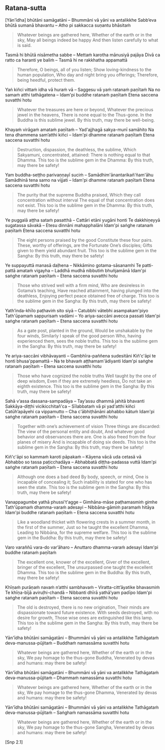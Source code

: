 ## Ratana-sutta<a id="ratana-sutta"></a>

[Yān'īdha] bhūtāni samāgatāni – Bhummāni vā yāni va antalikkhe
Sabb’eva bhūtā sumanā bhavantu – Atho pi sakkacca suṇantu bhāsitaṁ


<div class="english">

> Whatever beings are gathered here,
> Whether of the earth or in the sky,
> May all beings indeed be happy
> And then listen carefully to what is said.

</div>


Tasmā hi bhūtā nisāmetha sabbe – Mettaṁ karotha mānusiyā pajāya
Divā ca ratto ca haranti ye baliṁ – Tasmā hi ne rakkhatha appamattā


<div class="english">

> Therefore, O beings, all of you listen;
> Show loving-kindness to the human population,
> Who day and night bring you offerings;
> Therefore, being heedful, protect them.

</div>


Yaṅ kiñci vittaṁ idha vā huraṁ vā – Saggesu vā yaṁ ratanaṁ paṇītaṁ
Na no samaṁ atthi tathāgatena – Idam'pi buddhe ratanaṁ paṇītaṁ
Etena saccena suvatthi hotu


<div class="english">

> Whatever the treasures are here or beyond,
> Whatever the precious jewel in the heavens,
> There is none equal to the Thus-gone.
> In the Buddha is this sublime jewel.
> By this truth, may there be well-being.

</div>


Khayaṁ virāgaṁ amataṁ paṇītaṁ – Yad'ajjhagā sakya-munī samāhito
Na tena dhammena sam’atthi kiñci – Idam'pi dhamme ratanaṁ paṇītaṁ
Etena saccena suvatthi hotu


<div class="english">

> Destruction, dispassion, the deathless, the sublime,
> Which Sakyamuni, concentrated, attained:
> There is nothing equal to that Dhamma.
> This too is the sublime gem in the Dhamma:
> By this truth, may there be safety!

</div>


Yam buddha-seṭṭho parivaṇṇayī suciṁ – Samādhim'ānantarikañ'ñam'āhu
Samādhinā tena samo na vijjati – Idam'pi dhamme ratanaṁ paṇītaṁ
Etena saccena suvatthi hotu


<div class="english">

> The purity that the supreme Buddha praised,
> Which they call concentration without interval
> The equal of that concentration does not exist.
> This too is the sublime gem in the Dhamma:
> By this truth, may there be safety!

</div>


Ye puggalā aṭṭha sataṁ pasatthā – Cattāri etāni yugāni honti
Te dakkhiṇeyyā sugatassa sāvakā – Etesu dinnāni mahapphalāni
Idam'pi saṅghe ratanaṁ paṇītaṁ
Etena saccena suvatthi hotu


<div class="english">

> The eight persons praised by the good
> Constitute these four pairs.
> These, worthy of offerings, are the Fortunate One’s disciples;
> Gifts given to them yield abundant fruit.
> This too is the sublime gem in the Sangha:
> By this truth, may there be safety!

</div>


Ye suppayuttā manasā daḷhena – Nikkāmino gotama-sāsanamhi
Te patti-pattā amataṁ vigayha – Laddhā mudhā nibbutiṁ bhuñjamānā
Idam'pi saṅghe ratanaṁ paṇītaṁ – Etena saccena suvatthi hotu


<div class="english">

> Those who strived well with a firm mind,
> Who are desireless in Gotama’s teaching,
> Have reached attainment, having plunged into the deathless,
> Enjoying perfect peace obtained free of charge.
> This too is the sublime gem in the Sangha:
> By this truth, may there be safety!

</div>


Yath’inda-khīlo paṭhaviṁ sito siyā – Catubbhi vātebhi asampakam'piyo
Tath'ūpamaṁ sappurisaṁ vadāmi – Yo ariya-saccāni avecca passati
Idam'pi saṅghe ratanaṁ paṇītaṁ – Etena saccena suvatthi hotu


<div class="english">

> As a gate post, planted in the ground,
> Would be unshakable by the four winds,
> Similarly I speak of the good person
> Who, having experienced them, sees the noble truths.
> This too is the sublime gem in the Sangha:
> By this truth, may there be safety!

</div>


Ye ariya-saccāni vibhāvayanti – Gambhīra-paññena sudesitāni
Kiñ'c'āpi te honti bhusa'ppamattā – Na te bhavaṁ aṭṭhamam'ādiyanti
Idam'pi saṅghe ratanaṁ paṇītaṁ – Etena saccena suvatthi hotu


<div class="english">

> Those who have cognized the noble truths
> Well taught by the one of deep wisdom,
> Even if they are extremely heedless,
> Do not take an eighth existence.
> This too is the sublime gem in the Sangha:
> By this truth, may there be safety!

</div>


Sahā v’assa dassana-sampadāya – Tay’assu dhammā jahitā bhavanti
Sakkāya-diṭṭhi vicikicchitañ'ca – Sīlabbataṁ vā pi yad'atthi kiñci
Catūh’apāyehi ca vippamutto – Cha c'ābhiṭhānāni abhabbo kātuṁ
Idam'pi saṅghe ratanaṁ paṇītaṁ – Etena saccena suvatthi hotu


<div class="english">

> Together with one’s achievement of vision
> Three things are discarded:
> The view of the personal entity and doubt,
> And whatever good behavior and observances there are.
> One is also freed from the four planes of misery
> And is incapable of doing six deeds.
> This too is the sublime gem in the Sangha:
> By this truth, may there be safety!

</div>


Kiñ'c'āpi so kammaṁ karoti pāpakaṁ – Kāyena vācā uda cetasā vā
Abhabbo so tassa paṭicchadāya – Abhabbatā diṭṭha-padassa vuttā
Idam'pi saṅghe ratanaṁ paṇītaṁ – Etena saccena suvatthi hotu


<div class="english">

> Although one does a bad deed
> By body, speech, or mind,
> One is incapable of concealing it;
> Such inability is stated for one who has seen the state.
> This too is the sublime gem in the Sangha:
> By this truth, may there be safety!

</div>


Vanappagumbe yathā phussi't'agge – Gimhāna-māse paṭhamasmiṁ gimhe
Tath'ūpamaṁ dhamma-varaṁ adesayi – Nibbāna-gāmiṁ paramaṁ hitāya
Idam'pi buddhe ratanaṁ paṇītaṁ – Etena saccena suvatthi hotu


<div class="english">

> Like a woodland thicket with flowering crests
> In a summer month, in the first of the summer,
> Just so he taught the excellent Dhamma,
> Leading to Nibbāna, for the supreme welfare.
> This too is the sublime gem in the Buddha:
> By this truth, may there be safety!

</div>


Varo varaññū vara-do var’āharo – Anuttaro dhamma-varaṁ adesayi
Idam'pi buddhe ratanaṁ paṇītaṁ


<div class="english">

> The excellent one, knower of the excellent,
> Giver of the excellent, bringer of the excellent,
> The unsurpassed one taught the excellent Dhamma.
> This too is the sublime gem in the Buddha:
> By this truth, may there be safety!

</div>


Khīṇaṁ purāṇaṁ navaṁ n’atthi sambhavaṁ – Viratta-citt’āyatike bhavasmiṁ
Te khīṇa-bījā aviruḷhi-chandā – Nibbanti dhīrā yathā’yam padīpo
Idam'pi saṅghe ratanaṁ paṇītaṁ – Etena saccena suvatthi hotu


<div class="english">

> The old is destroyed, there is no new origination,
> Their minds are dispassionate toward future existence.
> With seeds destroyed, with no desire for growth,
> Those wise ones are extinguished like this lamp.
> This too is the sublime gem in the Sangha:
> By this truth, may there be safety!

</div>


Yān'īdha bhūtāni samāgatāni – Bhummāni vā yāni va antalikkhe
Tathāgataṁ deva-manussa-pūjitaṁ – Buddhaṁ namassāma suvatthi hotu


<div class="english">

> Whatever beings are gathered here,
> Whether of the earth or in the sky,
> We pay homage to the thus-gone Buddha,
> Venerated by devas and humans: may there be safety!

</div>


Yān'īdha bhūtāni samāgatāni – Bhummāni vā yāni va antalikkhe
Tathāgataṁ deva-manussa-pūjitaṁ – Dhammaṁ namassāma suvatthi hotu


<div class="english">

> Whatever beings are gathered here,
> Whether of the earth or in the sky,
> We pay homage to the thus-gone Dhamma,
> Venerated by devas and humans: may there be safety!

</div>


Yān'īdha bhūtāni samāgatāni – Bhummāni vā yāni va antalikkhe
Tathāgataṁ deva-manussa-pūjitaṁ – Saṅghaṁ namassāma suvatthi hotu


<div class="english">

> Whatever beings are gathered here,
> Whether of the earth or in the sky,
> We pay homage to the thus-gone Sangha,
> Venerated by devas and humans: may there be safety!


</div>
</div>


[Snp 2.1]
